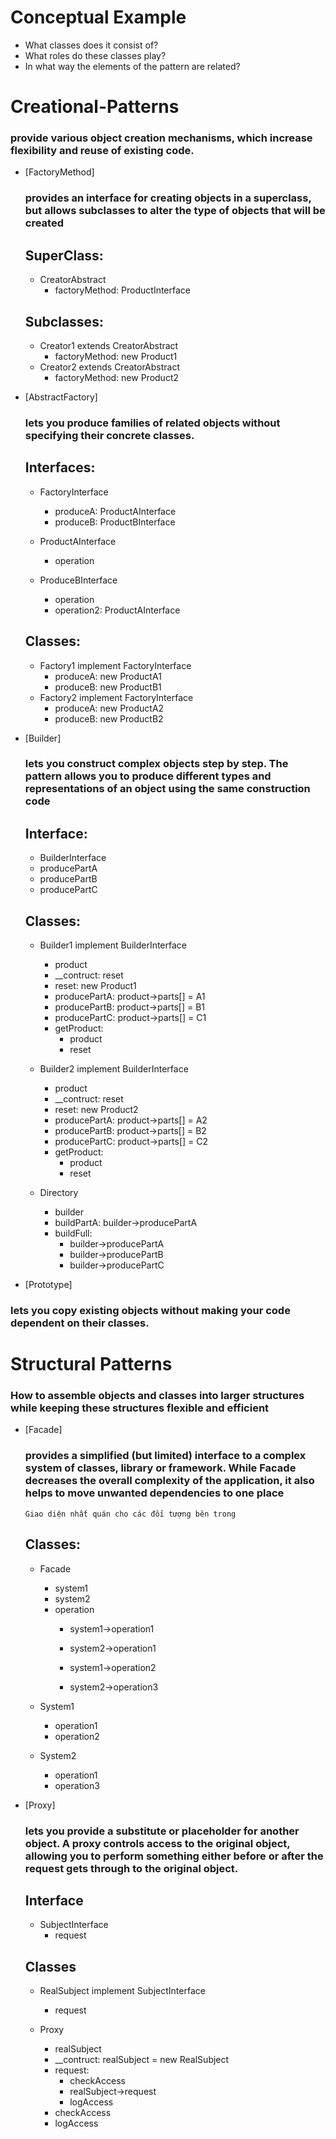 # Conceptual Example
  - What classes does it consist of?
  - What roles do these classes play?
  - In what way the elements of the pattern are related?

# Creational-Patterns
### provide various object creation mechanisms, which increase flexibility and reuse of existing code.

- [FactoryMethod]
  ### provides an interface for creating objects in a superclass, but allows subclasses to alter the type of objects that will be created

  ## SuperClass:
    - CreatorAbstract
      - factoryMethod: ProductInterface
  ## Subclasses:
    - Creator1 extends CreatorAbstract
      - factoryMethod: new Product1
    - Creator2 extends CreatorAbstract
      - factoryMethod: new Product2

- [AbstractFactory]
  ### lets you produce families of related objects without specifying their concrete classes.

  ## Interfaces:
    - FactoryInterface
      - produceA: ProductAInterface
      - produceB: ProductBInterface

    - ProductAInterface
      - operation

    - ProduceBInterface
      - operation
      - operation2: ProductAInterface

  ## Classes:
    - Factory1 implement FactoryInterface
      - produceA: new ProductA1
      - produceB: new ProductB1
    - Factory2 implement FactoryInterface
      - produceA: new ProductA2
      - produceB: new ProductB2

- [Builder]
  ### lets you construct complex objects step by step. The pattern allows you to produce different types and representations of an object using the same construction code

  ## Interface:
   - BuilderInterface
    - producePartA
    - producePartB
    - producePartC

  ## Classes:
  - Builder1 implement BuilderInterface
    - product
    - __contruct: reset
    - reset: new Product1
    - producePartA: product->parts[] = A1
    - producePartB: product->parts[] = B1
    - producePartC: product->parts[] = C1
    - getProduct:
      - product
      - reset

  - Builder2 implement BuilderInterface
    - product
    - __contruct: reset
    - reset: new Product2
    - producePartA: product->parts[] = A2
    - producePartB: product->parts[] = B2
    - producePartC: product->parts[] = C2
    - getProduct:
      - product
      - reset

  - Directory
    - builder
    - buildPartA: builder->producePartA
    - buildFull:
      - builder->producePartA
      - builder->producePartB
      - builder->producePartC

- [Prototype]
 ### lets you copy existing objects without making your code dependent on their classes.

# Structural Patterns
### How to assemble objects and classes into larger structures while keeping these structures flexible and efficient

- [Facade]
  ### provides a simplified (but limited) interface to a complex system of classes, library or framework. While Facade decreases the overall complexity of the application, it also helps to move unwanted dependencies to one place
  `Giao diện nhất quán cho các đối tượng bên trong`

  ## Classes:
  - Facade
    - system1
    - system2
    - operation
      - system1->operation1
      - system2->operation1

      - system1->operation2
      - system2->operation3

  - System1
    - operation1
    - operation2
  - System2
    - operation1
    - operation3

- [Proxy]
  ### lets you provide a substitute or placeholder for another object. A proxy controls access to the original object, allowing you to perform something either before or after the request gets through to the original object.

  ## Interface
    - SubjectInterface
      - request

  ## Classes
    - RealSubject implement SubjectInterface
        - request

    - Proxy
      - realSubject
      - __contruct: realSubject = new RealSubject
      - request:
        - checkAccess
        - realSubject->request
        - logAccess
      - checkAccess
      - logAccess